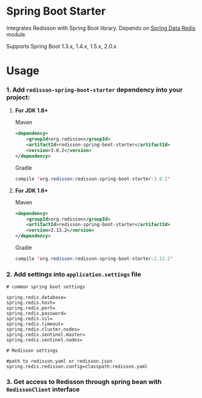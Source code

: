 Spring Boot Starter
===

Integrates Redisson with Spring Boot library. Depends on [Spring Data Redis](https://github.com/redisson/redisson/tree/master/redisson-spring-data#spring-data-redis-integration) module.

Supports Spring Boot 1.3.x, 1.4.x, 1.5.x, 2.0.x

Usage
===

### 1.  Add `redisson-spring-boot-starter` dependency into your project:

1. __For JDK 1.8+__  

     Maven
     ```xml
     <dependency>
         <groupId>org.redisson</groupId>
         <artifactId>redisson-spring-boot-starter</artifactId>
         <version>3.8.2</version>
     </dependency>
     ```
     Gradle

     ```java
     compile 'org.redisson:redisson-spring-boot-starter:3.8.2'
     ```  

2. __For JDK 1.6+__  

     Maven
     ```xml
     <dependency>
         <groupId>org.redisson</groupId>
         <artifactId>redisson-spring-boot-starter</artifactId>
         <version>2.13.2</version>
     </dependency>
     ```
     Gradle

     ```java
     compile 'org.redisson:redisson-spring-boot-starter:2.13.2'
     ```  

### 2. Add settings into `application.settings` file

```properties
# common spring boot settings

spring.redis.database=
spring.redis.host=
spring.redis.port=
spring.redis.password=
spring.redis.ssl=
spring.redis.timeout=
spring.redis.cluster.nodes=
spring.redis.sentinel.master=
spring.redis.sentinel.nodes=

# Redisson settings

#path to redisson.yaml or redisson.json
spring.redis.redisson.config=classpath:redisson.yaml
```

### 3. Get access to Redisson through spring bean with `RedissonClient` interface
